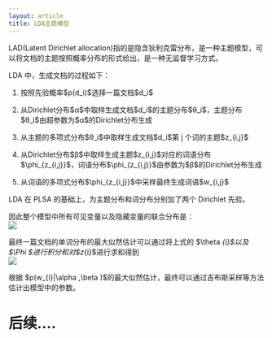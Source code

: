 ```yaml
---
layout: article
title: LDA主题模型
---
```


LAD\(Latent Dirichlet allocation\)指的是隐含狄利克雷分布，是一种主题模型，可以将文档的主题按照概率分布的形式给出，是一种无监督学习方式。

LDA 中，生成文档的过程如下：

1.  按照先验概率\$p\(d\_i\)\$选择一篇文档\$d\_i\$
2.  从Dirichlet分布\$α\$中取样生成文档\$d\_i\$的主题分布\$θ\_i\$，主题分布\$θ\_i\$由超参数为\$α\$的Dirichlet分布生成

3.  从主题的多项式分布\$θ_i\$中取样生成文档\$d\_i\$第 j 个词的主题\$z_\{i,j\}\$

4.  从Dirichlet分布\$β\$中取样生成主题\$z\_\{i,j\}\$对应的词语分布\$\\phi\_\{z\_\{i,j\}\}\$，词语分布\$\\phi\_\{z\_\{i,j\}\}\$由参数为\$β\$的Dirichlet分布生成

5.  从词语的多项式分布\$\\phi\_\{z\_\{i,j\}\}\$中采样最终生成词语\$w\_\{i,j\}\$

LDA 在 PLSA 的基础上，为主题分布和词分布分别加了两个 Dirichlet 先验。

<!--more-->

因此整个模型中所有可见变量以及隐藏变量的联合分布是：  
![](http://39.106.118.77/wp-content/uploads/2019/08/f320bdacad2478a02b1a03628c09f20e.png)

最终一篇文档的单词分布的最大似然估计可以通过将上式的 \$\\theta _\{i\}\$以及 \$\\Phi \$进行积分和对\$z_\{i\}\$进行求和得到  
![](http://39.106.118.77/wp-content/uploads/2019/08/e2cde8612844312c9980b7569cab6595.png)

根据 \$p\(w\_\{i\}|\\alpha ,\\beta \)\$的最大似然估计，最终可以通过吉布斯采样等方法估计出模型中的参数。

# 后续....